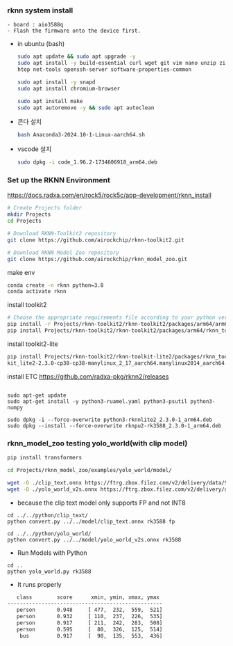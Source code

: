 ### rknn system install
```
- board : aio3588q
- Flash the firmware onto the device first.
```
- in ubuntu (bash)
    ```bash
    sudo apt update && sudo apt upgrade -y
    sudo apt install -y build-essential curl wget git vim nano unzip zip \
    htop net-tools openssh-server software-properties-common

    sudo apt install -y snapd
    sudo apt install chromium-browser

    sudo apt install make
    sudo apt autoremove -y && sudo apt autoclean
    ```

- 콘다 설치
    ```bash
    bash Anaconda3-2024.10-1-Linux-aarch64.sh 
    ```

- vscode 설치
    ```bash
    sudo dpkg -i code_1.96.2-1734606918_arm64.deb 
    ```

### Set up the RKNN Environment
https://docs.radxa.com/en/rock5/rock5c/app-development/rknn_install

```bash
# Create Projects folder
mkdir Projects
cd Projects

# Download RKNN-Toolkit2 repository
git clone https://github.com/airockchip/rknn-toolkit2.git

# Download RKNN Model Zoo repository
git clone https://github.com/airockchip/rknn_model_zoo.git
```

make env
```bash
conda create -n rknn python=3.8
conda activate rknn
```

install toolkit2
```bash
# Choose the appropriate requirements file according to your python version
pip install -r Projects/rknn-toolkit2/rknn-toolkit2/packages/arm64/arm64_requirements_cp38.txt
pip install Projects/rknn-toolkit2/rknn-toolkit2/packages/arm64/rknn_toolkit2-2.3.0-cp38-cp38-manylinux_2_17_aarch64.manylinux2014_aarch64.whl
```

install toolkit2-lite
```bash
pip install Projects/rknn-toolkit2/rknn-toolkit-lite2/packages/rknn_tool
kit_lite2-2.3.0-cp38-cp38-manylinux_2_17_aarch64.manylinux2014_aarch64.whl
```

install ETC
https://github.com/radxa-pkg/rknn2/releases
```

sudo apt-get update
sudo apt-get install -y python3-ruamel.yaml python3-psutil python3-numpy

sudo dpkg -i --force-overwrite python3-rknnlite2_2.3.0-1_arm64.deb
sudo dpkg --install --force-overwrite rknpu2-rk3588_2.3.0-1_arm64.deb
```

### rknn_model_zoo testing yolo_world(with clip model)
```bash
pip install transformers
```
```bash
cd Projects/rknn_model_zoo/examples/yolo_world/model/
```

```bash
wget -O ./clip_text.onnx https://ftrg.zbox.filez.com/v2/delivery/data/95f00b0fc900458ba134f8b180b3f7a1/examples/clip/clip_text.onnx
wget -O ./yolo_world_v2s.onnx https://ftrg.zbox.filez.com/v2/delivery/data/95f00b0fc900458ba134f8b180b3f7a1/examples/yolo_world/yolo_world_v2s.onnx
```

- because the clip text model only supports FP and not INT8
```shell
cd ../../python/clip_text/
python convert.py ../../model/clip_text.onnx rk3588 fp

cd ../../python/yolo_world/
python convert.py ../../model/yolo_world_v2s.onnx rk3588
```

- Run Models with Python
```
cd ..
python yolo_world.py rk3588
```

- It runs properly
```bash
   class        score      xmin, ymin, xmax, ymax
--------------------------------------------------
   person       0.948     [ 477,  232,  559,  521]
   person       0.932     [ 110,  237,  226,  535]
   person       0.917     [ 211,  242,  283,  508]
   person       0.595     [  80,  326,  125,  514]
    bus         0.917     [  98,  135,  553,  436]
```
